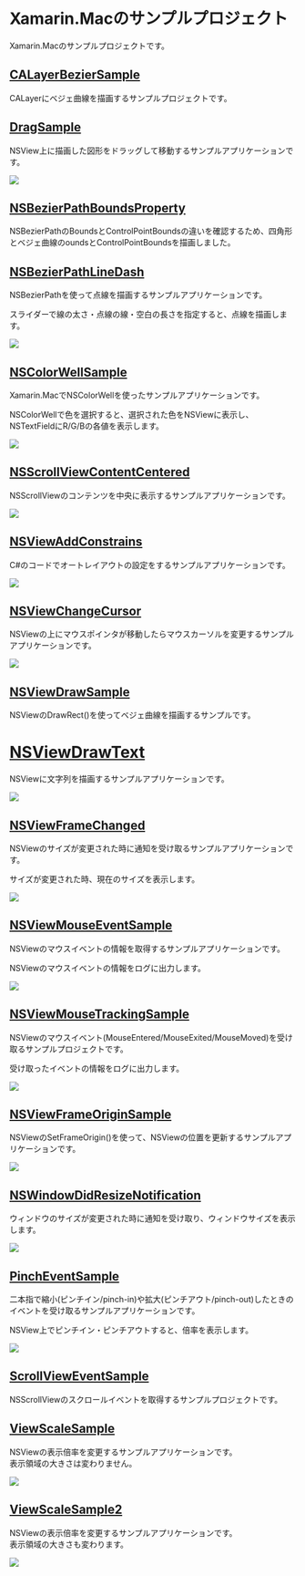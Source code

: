 # Xamarin.Macのサンプルプロジェクト

Xamarin.Macのサンプルプロジェクトです。

## [CALayerBezierSample](CALayerBezierSample/README.md)

CALayerにベジェ曲線を描画するサンプルプロジェクトです。

## [DragSample](DragSample/README.md)

NSView上に描画した図形をドラッグして移動するサンプルアプリケーションです。

![](DragSample/DragSample.gif)

## [NSBezierPathBoundsProperty](NSBezierPathBoundsProperty/README.md)

NSBezierPathのBoundsとControlPointBoundsの違いを確認するため、四角形とベジェ曲線のoundsとControlPointBoundsを描画しました。

## [NSBezierPathLineDash](NSBezierPathLineDash/README.md)

NSBezierPathを使って点線を描画するサンプルアプリケーションです。

スライダーで線の太さ・点線の線・空白の長さを指定すると、点線を描画します。

![](NSBezierPathLineDash/NSBezierPathLineDash.gif)

## [NSColorWellSample](NSColorWellSample/README.md)

Xamarin.MacでNSColorWellを使ったサンプルアプリケーションです。

NSColorWellで色を選択すると、選択された色をNSViewに表示し、NSTextFieldにR/G/Bの各値を表示します。

![](NSColorWellSample/NSColorWellSample.gif)

## [NSScrollViewContentCentered](NSScrollViewContentCentered/README.md)

NSScrollViewのコンテンツを中央に表示するサンプルアプリケーションです。

![](NSScrollViewContentCentered/NSScrollViewContentCentered.gif)

## [NSViewAddConstrains](NSViewAddConstrains/README.md)

C#のコードでオートレイアウトの設定をするサンプルアプリケーションです。

![](NSViewAddConstrains/NSViewAddConstrains.gif)

## [NSViewChangeCursor](NSViewChangeCursor/README.md)

NSViewの上にマウスポインタが移動したらマウスカーソルを変更するサンプルアプリケーションです。

![](NSViewChangeCursor/NSViewChangeCursor.gif)

## [NSViewDrawSample](NSViewDrawSample/README.md)

NSViewのDrawRect()を使ってベジェ曲線を描画するサンプルです。

# [NSViewDrawText](NSViewDrawText/README.md)

NSViewに文字列を描画するサンプルアプリケーションです。

![](NSViewDrawText/NSViewDrawText.png)

## [NSViewFrameChanged](NSViewFrameChanged/README.md)

NSViewのサイズが変更された時に通知を受け取るサンプルアプリケーションです。

サイズが変更された時、現在のサイズを表示します。

![](NSViewFrameChanged/NSViewFrameChanged.gif)

## [NSViewMouseEventSample](NSViewMouseEventSample/README.md)

NSViewのマウスイベントの情報を取得するサンプルアプリケーションです。

NSViewのマウスイベントの情報をログに出力します。

![](NSViewMouseEventSample/NSViewMouseEventSample.gif)

## [NSViewMouseTrackingSample](NSViewMouseTrackingSample/README.md)

NSViewのマウスイベント(MouseEntered/MouseExited/MouseMoved)を受け取るサンプルプロジェクトです。

受け取ったイベントの情報をログに出力します。

![](NSViewMouseTrackingSample/NSViewMouseTrackingSample.gif)

## [NSViewFrameOriginSample](NSViewFrameOriginSample/README.md)

NSViewのSetFrameOrigin()を使って、NSViewの位置を更新するサンプルアプリケーションです。

![](NSViewFrameOriginSample/NSViewFrameOriginSample.gif)

## [NSWindowDidResizeNotification](NSWindowDidResizeNotification/README.md)

ウィンドウのサイズが変更された時に通知を受け取り、ウィンドウサイズを表示します。

![](NSWindowDidResizeNotification/NSWindowDidResizeNotification.gif)

## [PinchEventSample](PinchEventSample/README.md)

二本指で縮小(ピンチイン/pinch-in)や拡大(ピンチアウト/pinch-out)したときのイベントを受け取るサンプルアプリケーションです。

NSView上でピンチイン・ピンチアウトすると、倍率を表示します。

![](PinchEventSample/PinchEventSample.png)

## [ScrollViewEventSample](ScrollViewEventSample/README.md)

NSScrollViewのスクロールイベントを取得するサンプルプロジェクトです。

## [ViewScaleSample](ViewScaleSample/README.md)

NSViewの表示倍率を変更するサンプルアプリケーションです。  
表示領域の大きさは変わりません。

![](ViewScaleSample/ViewScaleSample.gif)

## [ViewScaleSample2](ViewScaleSample2/README.md)

NSViewの表示倍率を変更するサンプルアプリケーションです。  
表示領域の大きさも変わります。

![](ViewScaleSample2/ViewScaleSample2.gif)

